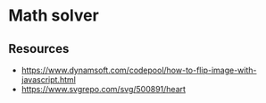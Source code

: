# Math solver

## Resources

- https://www.dynamsoft.com/codepool/how-to-flip-image-with-javascript.html
- https://www.svgrepo.com/svg/500891/heart
